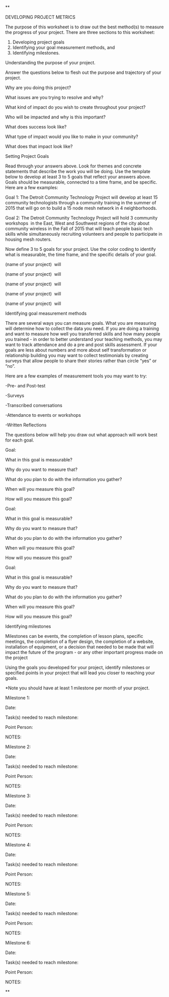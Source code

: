 **

DEVELOPING PROJECT METRICS

The purpose of this worksheet is to draw out the best method(s) to measure the progress of your project. There are three sections to this worksheet:

1. Developing project goals 
2. Identifying your goal measurement methods, and 
3. Identifying milestones.  
 

Understanding the purpose of your project. 

Answer the questions below to flesh out the purpose and trajectory of your project.

 

 

Why are you doing this project?

What issues are you trying to resolve and why?

 

What kind of impact do you wish to create throughout your project? 

Who will be impacted and why is this important? 

 

What does success look like? 

What type of impact would you like to make in your community?

What does that impact look like?

   

Setting Project Goals

Read through your answers above. Look for themes and concrete statements that describe the work you will be doing. Use the template below to develop at least 3 to 5 goals that reflect your answers above. Goals should be measurable, connected to a time frame, and be specific. Here are a few examples: 

 

Goal 1: The Detroit Community Technology Project will develop at least 15 community technologists through a community training in the summer of 2015 that will go on to build a 15 node mesh network in 4 neighborhoods. 

 

Goal 2: The Detroit Community Technology Project will hold 3 community workshops  in the East, West and Southwest regions of the city about community wireless in the Fall of 2015 that will teach people basic tech skills while simultaneously recruiting volunteers and people to participate in housing mesh routers. 

 

Now define 3 to 5 goals for your project. Use the color coding to identify what is measurable, the time frame, and the specific details of your goal. 

 

 

(name of your project)  will

  
  
  

 

(name of your project)  will

  
  
  

 

(name of your project)  will

  
  
  

 

(name of your project)  will

  
  
  

 

(name of your project)  will

  
  
  

     

Identifying goal measurement methods

There are several ways you can measure goals. What you are measuring will determine how to collect the data you need. If you are doing a training and want to measure how well you transferred skills and how many people you trained - in order to better understand your teaching methods, you may want to track attendance and do a pre and post skills assessment. If your goals are less about numbers and more about self transformation or relationship building you may want to collect testimonials by creating surveys that allow people to share their stories rather than circle “yes” or “no”. 

 

Here are a few examples of measurement tools you may want to try:

-Pre- and Post-test 

-Surveys

-Transcribed conversations 

-Attendance to events or workshops

-Written Reflections 

 

The questions below will help you draw out what approach will work best for each goal. 

 

Goal:

 

What in this goal is measurable? 

 

Why do you want to measure that?

 

What do you plan to do with the information you gather?

 

When will you measure this goal?

 

How will you measure this goal? 

 

 

Goal:

 

What in this goal is measurable? 

 

Why do you want to measure that?

 

What do you plan to do with the information you gather?

 

When will you measure this goal?

 

How will you measure this goal? 

 

 

Goal:

 

What in this goal is measurable? 

 

Why do you want to measure that?

 

What do you plan to do with the information you gather?

 

When will you measure this goal?

 

How will you measure this goal? 

 

Identifying milestones

Milestones can be events, the completion of lesson plans, specific meetings, the completion of a flyer design, the completion of a website, installation of equipment, or a decision that needed to be made that will impact the future of the program - or any other important progress made on the project

 

Using the goals you developed for your project, identify milestones or specified points in your project that will lead you closer to reaching your goals. 

 

*Note you should have at least 1 milestone per month of your project.

 

Milestone 1:

Date:

Task(s) needed to reach milestone:

Point Person:

NOTES:

 

Milestone 2:

Date:

Task(s) needed to reach milestone:

Point Person:

NOTES:

 

Milestone 3:

Date:

Task(s) needed to reach milestone:

Point Person:

NOTES:

 

Milestone 4:

Date:

Task(s) needed to reach milestone:

Point Person:

NOTES:

 

Milestone 5:

Date:

Task(s) needed to reach milestone:

Point Person:

NOTES:

 

Milestone 6:

Date:

Task(s) needed to reach milestone:

Point Person:

NOTES:

**
